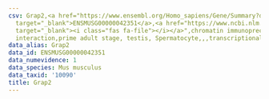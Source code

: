 ```yaml
---
csv: Grap2,<a href="https://www.ensembl.org/Homo_sapiens/Gene/Summary?db=core;g=ENSMUSG00000042351"
  target="_blank">ENSMUSG00000042351</a>,<a href="https://www.ncbi.nlm.nih.gov/pubmed/25450459"
  target="_blank"><i class="fas fa-file"></i></a>",chromatin immunoprecipitation assay,direct
  interaction,prime adult stage, testis, Spermatocyte,,,transcriptional regulation,
data_alias: Grap2
data_id: ENSMUSG00000042351
data_numevidence: 1
data_species: Mus musculus
data_taxid: '10090'
title: Grap2
---
```

